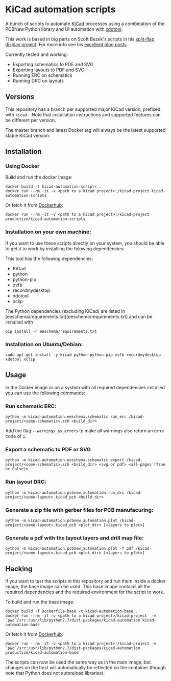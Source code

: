 KiCad automation scripts
========================

A bunch of scripts to automate [KiCad] processes using a combination of the
PCBNew Python library and UI automation with [xdotool].

This work is based in big parts on Scott Bezek's scripts in his
[split-flap display project][split-flap].
For more info see his [excellent blog posts][scot's blog].

Currently tested and working:

- Exporting schematics to PDF and SVG
- Exporting layouts to PDF and SVG
- Running ERC on schematics
- Running DRC on layouts

## Versions

This repository has a branch per supported major KiCad version, prefixed with
`kicad-`. Note that installation instructions and supported features can be
different per version.

The master branch and latest Docker tag will always be the latest supported
stable KiCad version.

## Installation

### Using Docker

Build and run the docker image:

```
docker build -t kicad-automation-scripts .
docker run --rm -it -v <path to a kicad project>:/kicad-project kicad-automation-scripts
```

Or fetch it from [Dockerhub]:

```
docker run --rm -it -v <path to a kicad project>:/kicad-project productize/kicad-automation-scripts
```

### Installation on your own machine:

If you want to use these scripts directly on your system, you should be able to
get it to work by installing the folowing dependencies:

This tool has the following dependencies:
- KiCad
- python
- python-pip
- xvfb
- recordmydesktop
- xdotool
- xclip

The Python dependencies (excluding KiCad) are listed in
[eeschema/requirements.txt][eeschema/requirements.txt] and can be installed with

```
pip install -r eeschema/requirements.txt
```

### Installation on Ubuntu/Debian:

```
sudo apt-get install -y kicad python python-pip xvfb recordmydesktop xdotool xclip
```

## Usage

In the Docker image or on a system with all required dependencies installed you
can use the following commands:

### Run schematic ERC:

```
python -m kicad-automation.eeschema.schematic run_erc /kicad-project/<some-schematic>.sch <build_dir>
```

Add the flag `--warnings_as_errors` to make all warnings also return an error code of `1`.

### Export a schematic to PDF or SVG

```
python -m kicad-automation.eeschema.schematic export /kicad-project/<some-schematic>.sch <build_dir> <svg or pdf> <all-pages (True or False)>
```

### Run layout DRC:

```
python -m kicad-automation.pcbnew_automation.run_drc /kicad-project/<some-layout>.kicad_pcb <build_dir>
```

### Generate a zip file with gerber files for PCB manufacuring:

```
python -m kicad-automation.pcbnew_automation.plot /kicad-project/<some-layout>.kicad_pcb <plot_dir> [<layers to plot>]
```

### Generate a pdf with the layout layers and drill map file:

```
python -m kicad-automation.pcbnew_automation.plot -f pdf /kicad-project/<some-layout>.kicad_pcb <plot_dir> [<layers to plot>]
```

## Hacking

If you want to test the scripts in this repository and run them inside a docker
image, the base image can be used. This base image contains all the required
dependencies and the required environment for the script to work.

To build and run the base image:

```
docker build -f Dockerfile-base -t kicad-automation-base .
docker run --rm -it -v <path to a kicad project>/kicad-project  -v `pwd`/src:/usr/lib/python2.7/dist-packages/kicad-automation kicad-automation-base
```

Or fetch it from [Dockerhub]:

```
docker run --rm -it -v <path to a kicad project>:/kicad-project -v `pwd`/src:/usr/lib/python2.7/dist-packages/kicad-automation productize/kicad-automation-base
```

The scripts can now be used the same way as in the main image, but changes
on the host will automatically be reflected on the container (though note
that Python does not autoreload libraries).

[KiCad]: http://kicad.org/
[xdotool]: https://github.com/jordansissel/xdotool
[split-flap]: https://github.com/scottbez1/splitflap
[scot's blog]: https://scottbezek.blogspot.be/2016/04/scripting-kicad-pcbnew-exports.html
[Dockerhub]: https://hub.docker.com/r/productize/kicad-automation-scripts
